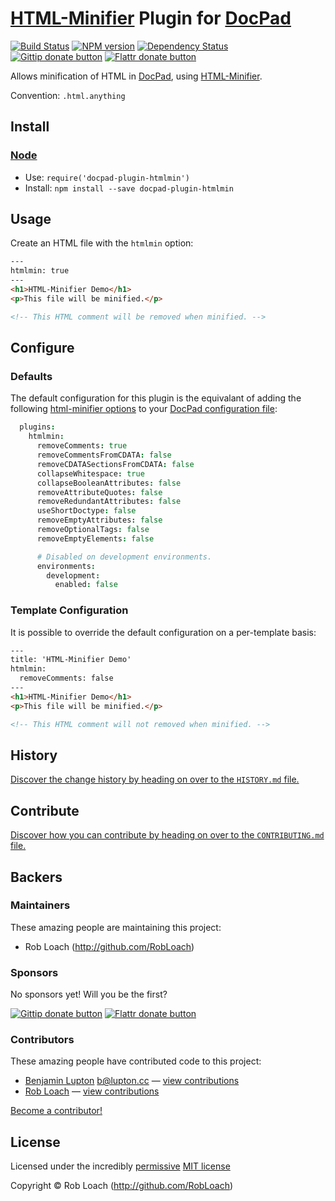 # [HTML-Minifier](http://github.com/kangax/html-minifier) Plugin for [DocPad](http://docpad.org)

<!-- BADGES/ -->

[![Build Status](http://img.shields.io/travis-ci/RobLoach/docpad-plugin-htmlmin.png?branch=master)](http://travis-ci.org/RobLoach/docpad-plugin-htmlmin "Check this project's build status on TravisCI")
[![NPM version](http://badge.fury.io/js/docpad-plugin-htmlmin.png)](https://npmjs.org/package/docpad-plugin-htmlmin "View this project on NPM")
[![Dependency Status](https://david-dm.org/RobLoach/docpad-plugin-htmlmin.png?theme=shields.io)](https://david-dm.org/RobLoach/docpad-plugin-htmlmin)<br/>
[![Gittip donate button](http://img.shields.io/gittip/RobLoach.png)](https://www.gittip.com/RobLoach/ "Donate weekly to this project using Gittip")
[![Flattr donate button](http://img.shields.io/flattr/donate.png?color=yellow)](http://flattr.com/thing/2257574/RobLoach "Donate monthly to this project using Flattr")

<!-- /BADGES -->


Allows minification of HTML in [DocPad](https://docpad.org), using
[HTML-Minifier](http://github.com/kangax/html-minifier).

Convention:  `.html.anything`


<!-- INSTALL/ -->

## Install

### [Node](http://nodejs.org/)
- Use: `require('docpad-plugin-htmlmin')`
- Install: `npm install --save docpad-plugin-htmlmin`

<!-- /INSTALL -->


## Usage

Create an HTML file with the `htmlmin` option:

``` html
---
htmlmin: true
---
<h1>HTML-Minifier Demo</h1>
<p>This file will be minified.</p>

<!-- This HTML comment will be removed when minified. -->
```


## Configure

### Defaults

The default configuration for this plugin is the equivalant of adding the following [html-minifier options](http://perfectionkills.com/experimenting-with-html-minifier/#options) to your [DocPad configuration file](http://docpad.org/docs/config):

``` coffee
  plugins:
    htmlmin:
      removeComments: true
      removeCommentsFromCDATA: false
      removeCDATASectionsFromCDATA: false
      collapseWhitespace: true
      collapseBooleanAttributes: false
      removeAttributeQuotes: false
      removeRedundantAttributes: false
      useShortDoctype: false
      removeEmptyAttributes: false
      removeOptionalTags: false
      removeEmptyElements: false

      # Disabled on development environments.
      environments:
        development:
          enabled: false
```

### Template Configuration

It is possible to override the default configuration on a per-template basis:

``` html
---
title: 'HTML-Minifier Demo'
htmlmin:
  removeComments: false
---
<h1>HTML-Minifier Demo</h1>
<p>This file will be minified.</p>

<!-- This HTML comment will not removed when minified. -->
```


<!-- HISTORY/ -->

## History
[Discover the change history by heading on over to the `HISTORY.md` file.](https://github.com/RobLoach/docpad-plugin-htmlmin/blob/master/HISTORY.md#files)

<!-- /HISTORY -->


<!-- CONTRIBUTE/ -->

## Contribute

[Discover how you can contribute by heading on over to the `CONTRIBUTING.md` file.](https://github.com/RobLoach/docpad-plugin-htmlmin/blob/master/CONTRIBUTING.md#files)

<!-- /CONTRIBUTE -->


<!-- BACKERS/ -->

## Backers

### Maintainers

These amazing people are maintaining this project:

- Rob Loach (http://github.com/RobLoach)

### Sponsors

No sponsors yet! Will you be the first?

[![Gittip donate button](http://img.shields.io/gittip/RobLoach.png)](https://www.gittip.com/RobLoach/ "Donate weekly to this project using Gittip")
[![Flattr donate button](http://img.shields.io/flattr/donate.png?color=yellow)](http://flattr.com/thing/2257574/RobLoach "Donate monthly to this project using Flattr")

### Contributors

These amazing people have contributed code to this project:

- [Benjamin Lupton](https://github.com/balupton) <b@lupton.cc> — [view contributions](https://github.com/RobLoach/docpad-plugin-htmlmin/commits?author=balupton)
- [Rob Loach](http://github.com/RobLoach) — [view contributions](https://github.com/RobLoach/docpad-plugin-htmlmin/commits?author=RobLoach)

[Become a contributor!](https://github.com/RobLoach/docpad-plugin-htmlmin/blob/master/CONTRIBUTING.md#files)

<!-- /BACKERS -->


<!-- LICENSE/ -->

## License

Licensed under the incredibly [permissive](http://en.wikipedia.org/wiki/Permissive_free_software_licence) [MIT license](http://creativecommons.org/licenses/MIT/)

Copyright &copy; Rob Loach (http://github.com/RobLoach)

<!-- /LICENSE -->


